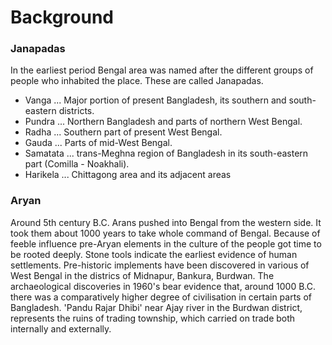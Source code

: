 # Background
### Janapadas
In the earliest period Bengal area was named after the different groups of people who inhabited the place. These are called Janapadas.
* Vanga
... Major portion of present Bangladesh, its southern and south-eastern districts.
* Pundra
... Northern Bangladesh and parts of northern West Bengal.
* Radha
... Southern part of present West Bengal.
* Gauda
... Parts of mid-West Bengal.
* Samatata
... trans-Meghna region of Bangladesh in its south-eastern part (Comilla - Noakhali).
* Harikela
... Chittagong area and its adjacent areas

### Aryan
Around 5th century B.C. Arans pushed into Bengal from the western side.
It took them about 1000 years to take whole command of Bengal.
Because of feeble influence pre-Aryan elements in the culture of the people got time to be rooted deeply.
Stone tools indicate the  earliest evidence of human settlements.
Pre-historic implements have been discovered in various of West Bengal in the districs of Midnapur, Bankura, Burdwan.
The archaeological discoveries in 1960's bear evidence that, around 1000 B.C. there was a comparatively higher degree of civilisation in certain parts of Bangladesh. 
'Pandu Rajar Dhibi' near Ajay river in the Burdwan district, represents the ruins of trading township, which carried on trade both internally and externally.
